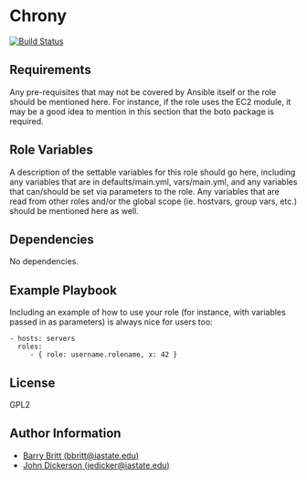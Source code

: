 Chrony
=======
[![Build Status](https://travis-ci.org/ISU-Ansible/ansible-chrony.svg?branch=master)](https://travis-ci.org/ISU-Ansible/ansible-chrony)

Requirements
------------
Any pre-requisites that may not be covered by Ansible itself or the role should be mentioned here. For instance, if the role uses the EC2 module, it may be a good idea to mention in this section that the boto package is required.

Role Variables
--------------
A description of the settable variables for this role should go here, including any variables that are in defaults/main.yml, vars/main.yml, and any variables that can/should be set via parameters to the role. Any variables that are read from other roles and/or the global scope (ie. hostvars, group vars, etc.) should be mentioned here as well.

Dependencies
------------
No dependencies.

Example Playbook
----------------
Including an example of how to use your role (for instance, with variables passed in as parameters) is always nice for users too:

    - hosts: servers
      roles:
         - { role: username.rolename, x: 42 }

License
-------
GPL2

Author Information
------------------
* [Barry Britt (bbritt@iastate.edu)](bbritt@iastate.edu)
* [John Dickerson (jedicker@iastate.edu)](jedicker@iastate.edu)
